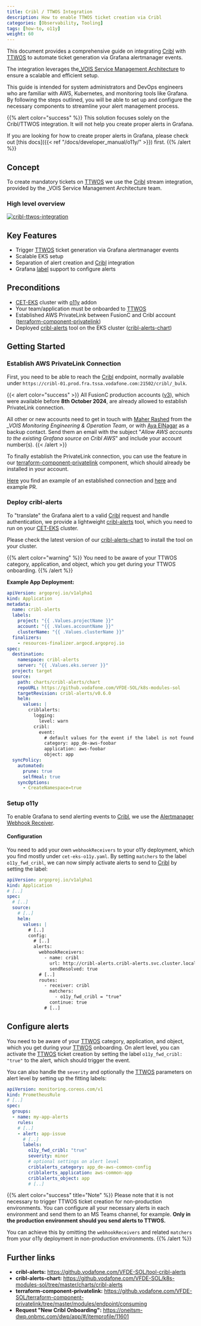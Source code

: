 ```yaml
---
title: Cribl / TTWOS Integration
description: How to enable TTWOS ticket creation via Cribl
categories: [Observability, Tooling]
tags: [how-to, o11y]
weight: 60
---
```


This document provides a comprehensive guide on integrating [Cribl] with [TTWOS] to automate ticket generation via Grafana alertmanager events.

The integration leverages the[_VOIS Service Management Architecture](https://confluence.sp.vodafone.com/display/TSEP) to ensure a scalable and efficient setup.

This guide is intended for system administrators and DevOps engineers who are familiar with AWS, Kubernetes, and monitoring tools like Grafana. By following the steps outlined, you will be able to set up and configure the necessary components to streamline your alert management process.

{{% alert color="success" %}}
This solution focuses solely on the Cribl/TTWOS integration. It will not help you create proper alerts in Grafana.

If you are looking for how to create proper alerts in Grafana, please check out [this docs]({{< ref "/docs/developer_manual/o11y/" >}}) first.
{{% /alert %}}

## Concept

To create mandatory tickets on [TTWOS] we use the [Cribl] stream integration, provided by the _VOIS Service Management Architecture team.

### High level overview

[![cribl-ttwos-integration](./cribl-ttwos-integration.png)](./cribl-ttwos-integration.png)


## Key Features

- Trigger [TTWOS] ticket generation via Grafana alertmanager events
- Scalable EKS setup
- Separation of alert creation and [Cribl] integration
- Grafana [label](https://grafana.com/docs/grafana/latest/alerting/fundamentals/alert-rules/annotation-label/) support to configure alerts

## Preconditions

- [CET-EKS] cluster with [o11y] addon
- Your team/application must be onboarded to [TTWOS]
- Established AWS PrivateLink between FusionC and Cribl account ([terraform-component-privatelink](https://github.vodafone.com/VFDE-SOL/terraform-component-privatelink/tree/master/modules/endpoint/consuming#input_vodafone_endpoints))
- Deployed [cribl-alerts] tool on the EKS cluster ([cribl-alerts-chart])

## Getting Started

### Establish AWS PrivateLink Connection

First, you need to be able to reach the [Cribl] endpoint, normally available under `https://cribl-01.prod.fra.tssa.vodafone.com:21502/cribl/_bulk`.

{{< alert color="success" >}}
All FusionC production accounts ([v3](https://github.vodafone.com/pages/VFDE-SOL/docs-sol-cet/docs/core_concepts/#vodafone-fusionc-cet-account)), which were available before **8th October 2024**, are already allowed to establish PrivateLink connection.

All other or new accounts need to get in touch with [Maher Rashed](maher.rashed@vodafone.com) from the *_VOIS Monitoring Engineering & Operation Team*, or with [Aya ElNagar](aya.el-naggar@vodafone.com)  as a backup contact. Send them an email with the subject "*Allow AWS accounts to the existing Grafana source on Cribl AWS*" and include your account number(s).
{{< /alert >}}

To finally establish the PrivateLink connection, you can use the feature in our [terraform-component-privatelink](https://github.vodafone.com/VFDE-SOL/terraform-component-privatelink/tree/master/modules/endpoint/consuming#input_vodafone_endpoints) component, which should already be installed in your account.

[Here](https://github.vodafone.com/VFDE-SOL/terraform-project-sol-done/blob/master/env/dev-staging-done/eu-central-1/network/privatelink/consuming/terraform.tfvars#L12-L13) you find an example of an established connection and [here](https://github.vodafone.com/VFDE-SOL/terraform-project-sol-done/pull/575/files) and example PR.

### Deploy cribl-alerts

To "translate" the Grafana alert to a valid [Cribl] request and handle authentication, we provide a lightweight [cribl-alerts] tool, which you need to run on your [CET-EKS] cluster.

Please check the latest version of our [cribl-alerts-chart] to install the tool on your cluster.

{{% alert color="warning" %}}
You need to be aware of your TTWOS category, application, and object, which you get during your TTWOS onboarding.
{{% /alert %}}

**Example App Deployment:**

```yaml
apiVersion: argoproj.io/v1alpha1
kind: Application
metadata:
  name: cribl-alerts
  labels:
    project: "{{ .Values.projectName }}"
    account: "{{ .Values.accountName }}"
    clusterName: "{{ .Values.clusterName }}"
  finalizers:
    - resources-finalizer.argocd.argoproj.io
spec:
  destination:
    namespace: cribl-alerts
    server: "{{ .Values.eks.server }}"
  project: target
  source:
    path: charts/cribl-alerts/chart
    repoURL: https://github.vodafone.com/VFDE-SOL/k8s-modules-sol
    targetRevision: cribl-alerts/v0.6.0
    helm:
      values: |
        criblalerts:
          logging:
            level: warn
          cribl:
            event:
              # default values for the event if the label is not found
              category: app_de-aws-foobar
              application: aws-foobar
              object: app
  syncPolicy:
    automated:
      prune: true
      selfHeal: true
    syncOptions:
      - CreateNamespace=true
```

### Setup o11y

To enable Grafana to send alerting events to [Cribl], we use the [Alertmanager Webhook Receiver](https://prometheus.io/docs/operating/integrations/#alertmanager-webhook-receiver).

#### Configuration

You need to add your own `webhookReceivers` to your o11y deployment, which you find mostly under `cet-eks-o11y.yaml`.
By setting `matchers` to the label `o11y_fwd_cribl`, we can now simply activate alerts to send to [Cribl] by setting the label:

```yaml
apiVersion: argoproj.io/v1alpha1
kind: Application
# [..]
spec:
  # [..]
  source:
    # [..]
    helm:
      values: |
        # [..]
        config:
          # [..]
          alerts:
            webhookReceivers:
              - name: cribl
                url: http://cribl-alerts.cribl-alerts.svc.cluster.local:8080/api/alert
                sendResolved: true
            # [..]
            routes:
              - receiver: cribl
                matchers:
                  - o11y_fwd_cribl = "true"
                continue: true
              # [..]
```

## Configure alerts

You need to be aware of your [TTWOS] category, application, and object, which you get during your [TTWOS] onboarding.
On alert level, you can activate the [TTWOS] ticket creation by setting the label `o11y_fwd_cribl: "true"` to the alert, which should trigger the event.

You can also handle the `severity` and optionally the [TTWOS] parameters on alert level by setting up the fitting labels:

```yaml
apiVersion: monitoring.coreos.com/v1
kind: PrometheusRule
# [..]
spec:
  groups:
  - name: my-app-alerts
    rules:
    # [..]
    - alert: app-issue
      # [..]
      labels:
        o11y_fwd_cribl: "true"
        severity: minor
        # optional settings on alert level
        criblalerts_category: app_de-aws-common-config
        criblalerts_application: aws-common-app
        criblalerts_object: app
        # [..]
```

{{% alert color="success" title="Note" %}}
Please note that it is not necessary to trigger TTWOS ticket creation for non-production environments. You can configure all your necessary alerts in each environment and send them to an MS Teams channel, for example. **Only in the production environment should you send alerts to TTWOS.**

You can achieve this by omitting the `webhookReceivers` and related `matchers` from your o11y deployment in non-production environments.
{{% /alert %}}

## Further links

- **cribl-alerts:** https://github.vodafone.com/VFDE-SOL/tool-cribl-alerts
- **cribl-alerts-chart:** https://github.vodafone.com/VFDE-SOL/k8s-modules-sol/tree/master/charts/cribl-alerts
- **terraform-component-privatelink:** https://github.vodafone.com/VFDE-SOL/terraform-component-privatelink/tree/master/modules/endpoint/consuming
- **Request "New Cribl Onboarding":** https://oneitsm-dwp.onbmc.com/dwp/app/#/itemprofile/11601

<!-- markdown links -->
[Cribl]: https://cribl.io/
[cribl-alerts]: https://github.vodafone.com/VFDE-SOL/tool-cribl-alerts
[cribl-alerts-chart]: https://github.vodafone.com/VFDE-SOL/k8s-modules-sol/tree/master/charts/cribl-alerts
[TTWOS]: https://de.confluence.agile.vodafone.com/display/VFITDOC/TTWOS
[CET-EKS]: https://github.vodafone.com/VFDE-ISS/cet-eks
[o11y]: https://github.vodafone.com/VFDE-ISS/cet-eks-o11y
